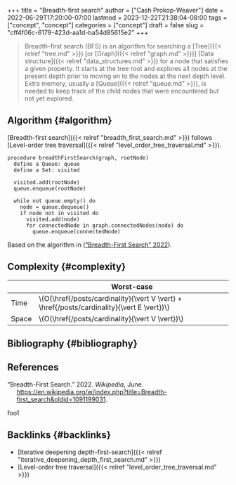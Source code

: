 +++
title = "Breadth-first search"
author = ["Cash Prokop-Weaver"]
date = 2022-06-29T17:20:00-07:00
lastmod = 2023-12-22T21:38:04-08:00
tags = ["concept", "concept"]
categories = ["concept"]
draft = false
slug = "cff4f06c-6179-423d-aa1d-ba54d85615e2"
+++

> Breadth-first search (BFS) is an algorithm for searching a [Tree]({{< relref "tree.md" >}}) [or [Graph]({{< relref "graph.md" >}})] [Data structure]({{< relref "data_structures.md" >}}) for a node that satisfies a given property. It starts at the tree root and explores all nodes at the present depth prior to moving on to the nodes at the next depth level. Extra memory, usually a [Queue]({{< relref "queue.md" >}}), is needed to keep track of the child nodes that were encountered but not yet explored.


## Algorithm {#algorithm}

[Breadth-first search]({{< relref "breadth_first_search.md" >}}) follows [Level-order tree traversal]({{< relref "level_order_tree_traversal.md" >}}).

```nil
procedure breadthFirstSearch(graph, rootNode)
  define a Queue: queue
  define a Set: visited

  visited.add(rootNode)
  queue.enqueue(rootNode)

  while not queue.empty() do
    node = queue.dequeue()
    if node not in visited do
      visited.add(node)
      for connectedNode in graph.connectedNodes(node) do
        queue.enqueue(connectedNode)
```

Based on the algorithm in (<a href="#citeproc_bib_item_1">“Breadth-First Search” 2022</a>).


## Complexity {#complexity}

|       | Worst-case                             |
|-------|----------------------------------------|
| Time  | \\(O(\href{/posts/cardinality}{\vert V \vert} + \href{/posts/cardinality}{\vert E \vert})\\) |
| Space | \\(O(\href{/posts/cardinality}{\vert V \vert})\\)                 |


## Bibliography {#bibliography}

## References

<style>.csl-entry{text-indent: -1.5em; margin-left: 1.5em;}</style><div class="csl-bib-body">
  <div class="csl-entry"><a id="citeproc_bib_item_1"></a>“Breadth-First Search.” 2022. <i>Wikipedia</i>, June. <a href="https://en.wikipedia.org/w/index.php?title=Breadth-first_search&oldid=1091199031">https://en.wikipedia.org/w/index.php?title=Breadth-first_search&#38;oldid=1091199031</a>.</div>
</div>

foo1


## Backlinks {#backlinks}

-   [Iterative deepening depth-first-search]({{< relref "iterative_deepening_depth_first_search.md" >}})
-   [Level-order tree traversal]({{< relref "level_order_tree_traversal.md" >}})
